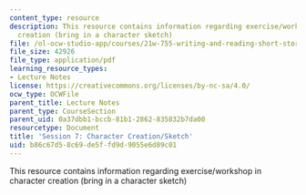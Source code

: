```yaml
---
content_type: resource
description: This resource contains information regarding exercise/workshop in character
  creation (bring in a character sketch)
file: /ol-ocw-studio-app/courses/21w-755-writing-and-reading-short-stories-spring-2012/b86c67d58c69de5ffd9d9055e6d89c01_MIT21W_755S12_ses7_sketch.pdf
file_size: 42926
file_type: application/pdf
learning_resource_types:
- Lecture Notes
license: https://creativecommons.org/licenses/by-nc-sa/4.0/
ocw_type: OCWFile
parent_title: Lecture Notes
parent_type: CourseSection
parent_uid: 0a37dbb1-bccb-81b1-2862-835832b7da00
resourcetype: Document
title: 'Session 7: Character Creation/Sketch'
uid: b86c67d5-8c69-de5f-fd9d-9055e6d89c01
---
```

This resource contains information regarding exercise/workshop in character creation (bring in a character sketch)